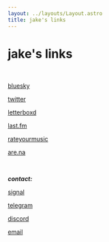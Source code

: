 ```yaml
---
layout: ../layouts/Layout.astro
title: jake's links
---
```


<!-- Markdown Preview - https://dillinger.io/ -->

# jake's links

<br />

[bluesky](https://bsky.app/profile/jake4k.com)

[twitter](https://x.com/jake2160p)

[letterboxd](https://letterboxd.com/jake4k/)

[last.fm](https://www.last.fm/user/jake4k)

[rateyourmusic](https://rateyourmusic.com/~jake4k)

[are.na](https://www.are.na/jake-4k/channels)

<br />

**_contact:_**

[signal](https://signal.me/#eu/sh6qaiJZ4SooznTdf4jaspiiIH16pMtUn2Cs2heVEkYlgxs1ImdN67rEs-cK-0Mf)

[telegram](https://t.me/jake2160p)

[discord](https://discord.com/users/240358196370210816)

[email](/email)
